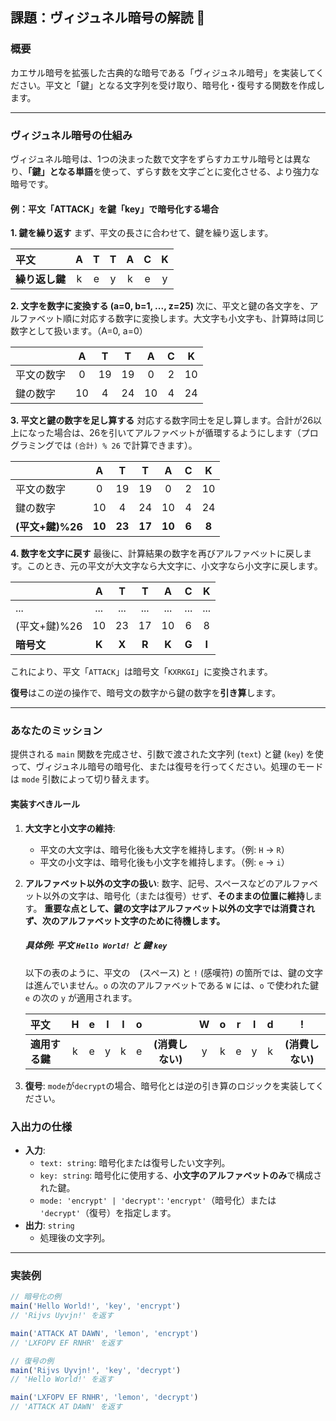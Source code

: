 ## 課題：ヴィジュネル暗号の解読 📜

### 概要

カエサル暗号を拡張した古典的な暗号である「ヴィジュネル暗号」を実装してください。平文と「鍵」となる文字列を受け取り、暗号化・復号する関数を作成します。

---

### ヴィジュネル暗号の仕組み

ヴィジュネル暗号は、1つの決まった数で文字をずらすカエサル暗号とは異なり、**「鍵」となる単語**を使って、ずらす数を文字ごとに変化させる、より強力な暗号です。

#### 例：平文「ATTACK」を鍵「key」で暗号化する場合

**1. 鍵を繰り返す**
まず、平文の長さに合わせて、鍵を繰り返します。

| 平文 | A | T | T | A | C | K |
| :--- | :-: | :-: | :-: | :-: | :-: | :-: |
| **繰り返し鍵** | k | e | y | k | e | y |

**2. 文字を数字に変換する (a=0, b=1, ..., z=25)**
次に、平文と鍵の各文字を、アルファベット順に対応する数字に変換します。大文字も小文字も、計算時は同じ数字として扱います。（A=0, a=0）

| | A | T | T | A | C | K |
| :--- | :-: | :-: | :-: | :-: | :-: | :-: |
| 平文の数字 | 0 | 19 | 19 | 0 | 2 | 10 |
| 鍵の数字 | 10 | 4 | 24 | 10 | 4 | 24 |

**3. 平文と鍵の数字を足し算する**
対応する数字同士を足し算します。合計が26以上になった場合は、26を引いてアルファベットが循環するようにします（プログラミングでは `(合計) % 26` で計算できます）。

| | A | T | T | A | C | K |
| :--- | :-: | :-: | :-: | :-: | :-: | :-: |
| 平文の数字 | 0 | 19 | 19 | 0 | 2 | 10 |
| 鍵の数字 | 10 | 4 | 24 | 10 | 4 | 24 |
| **(平文+鍵)%26** | **10** | **23** | **17** | **10** | **6** | **8** |

**4. 数字を文字に戻す**
最後に、計算結果の数字を再びアルファベットに戻します。このとき、元の平文が大文字なら大文字に、小文字なら小文字に戻します。

| | A | T | T | A | C | K |
| :--- | :-: | :-: | :-: | :-: | :-: | :-: |
| ... | ... | ... | ... | ... | ... | ... |
| (平文+鍵)%26 | 10 | 23 | 17 | 10 | 6 | 8 |
| **暗号文** | **K** | **X** | **R** | **K** | **G** | **I** |

これにより、平文「`ATTACK`」は暗号文「`KXRKGI`」に変換されます。

**復号**はこの逆の操作で、暗号文の数字から鍵の数字を**引き算**します。

---

### あなたのミッション

提供される `main` 関数を完成させ、引数で渡された文字列 (`text`) と鍵 (`key`) を使って、ヴィジュネル暗号の暗号化、または復号を行ってください。処理のモードは `mode` 引数によって切り替えます。

#### 実装すべきルール

1.  **大文字と小文字の維持**:
    * 平文の大文字は、暗号化後も大文字を維持します。（例: `H` → `R`）
    * 平文の小文字は、暗号化後も小文字を維持します。（例: `e` → `i`）

2.  **アルファベット以外の文字の扱い**:
    数字、記号、スペースなどのアルファベット以外の文字は、暗号化（または復号）せず、**そのままの位置に維持**します。
    **重要な点として、鍵の文字はアルファベット以外の文字では消費されず、次のアルファベット文字のために待機します。**

    ##### 具体例: 平文 `Hello World!` と 鍵 `key`
    以下の表のように、平文の ` ` (スペース) と `!` (感嘆符) の箇所では、鍵の文字は進んでいません。`o` の次のアルファベットである `W` には、`o` で使われた鍵 `e` の次の `y` が適用されます。

    | 平文 | H | e | l | l | o | | W | o | r | l | d | ! |
    | :--- | :-: | :-: | :-: | :-: | :-: | :---: | :-: | :-: | :-: | :-: | :-: | :---: |
    | **適用する鍵** | k | e | y | k | e | **(消費しない)** | y | k | e | y | k | **(消費しない)** |

3.  **復号**:
    `mode`が`decrypt`の場合、暗号化とは逆の引き算のロジックを実装してください。

### 入出力の仕様

* **入力**:
    * `text: string`: 暗号化または復号したい文字列。
    * `key: string`: 暗号化に使用する、**小文字のアルファベットのみ**で構成された鍵。
    * `mode: 'encrypt' | 'decrypt'`: `'encrypt'`（暗号化）または `'decrypt'`（復号）を指定します。
* **出力**: `string`
    * 処理後の文字列。

---

### 実装例

```javascript
// 暗号化の例
main('Hello World!', 'key', 'encrypt') 
// 'Rijvs Uyvjn!' を返す

main('ATTACK AT DAWN', 'lemon', 'encrypt')
// 'LXFOPV EF RNHR' を返す

// 復号の例
main('Rijvs Uyvjn!', 'key', 'decrypt')
// 'Hello World!' を返す

main('LXFOPV EF RNHR', 'lemon', 'decrypt')
// 'ATTACK AT DAWN' を返す
